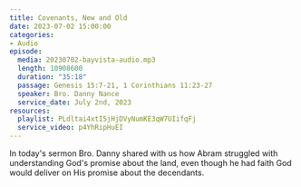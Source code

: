 ```yaml
---
title: Covenants, New and Old
date: 2023-07-02 15:00:00
categories:
- Audio
episode:
  media: 20230702-bayvista-audio.mp3
  length: 10908600
  duration: "35:18"
  passage: Genesis 15:7-21, 1 Corinthians 11:23-27
  speaker: Bro. Danny Nance
  service_date: July 2nd, 2023
resources:
  playlist: PLdltai4xtI5jHjDVyNumKE3qW7UIifqFj
  service_video: p4YhRipHuEI
---
```

In today's sermon Bro. Danny shared with us how Abram struggled with understanding God's promise about the land, even though he had faith God would deliver on His promise about the decendants.